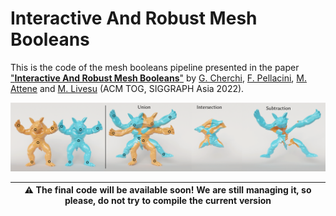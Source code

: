 # Interactive And Robust Mesh Booleans

This is the code of the mesh booleans pipeline presented in the paper ["**Interactive And Robust Mesh Booleans**"](https://www.gianmarcocherchi.com/pdf/interactive_exact_booleans.pdf) by [G. Cherchi](https://www.gianmarcocherchi.com), [F. Pellacini](https://pellacini.di.uniroma1.it), [M. Attene](https://www.cnr.it/en/people/marco.attene) and [M. Livesu](http://pers.ge.imati.cnr.it/livesu/) (ACM TOG, SIGGRAPH Asia 2022). 

<p align="center"><img src="teaser_img.png"></p>

|:warning: The final code will be available soon! We are still managing it, so please, do not try to compile the current version|
| --- |
